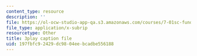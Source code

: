 ```yaml
---
content_type: resource
description: ''
file: https://ol-ocw-studio-app-qa.s3.amazonaws.com/courses/7-01sc-fundamentals-of-biology-fall-2011/197fbfc92429dc9804eebcadbe556188_K5n0BMKZR_Q.srt
file_type: application/x-subrip
resourcetype: Other
title: 3play caption file
uid: 197fbfc9-2429-dc98-04ee-bcadbe556188
---
```

